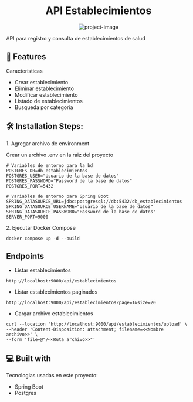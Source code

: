 <h1 align="center" id="title">API Establecimientos</h1>

<p align="center"><img src="https://github.com/vape2205/java_springboot_establecimientossaludapi" alt="project-image"></p>

<p id="description">API para registro y consulta de establecimientos de salud</p>

  
  
<h2>🧐 Features</h2>

Caracteristicas

*   Crear establecimiento
*   Eliminar establecimiento
*   Modificar establecimiento
*   Listado de establecimientos
*   Busqueda por categoria

<h2>🛠️ Installation Steps:</h2>

<p>1. Agregar archivo de environment</p>

Crear un archivo .env en la raiz del proyecto

```
# Variables de entorno para la bd 
POSTGRES_DB=db_establecimientos 
POSTGRES_USER="Usuario de la base de datos" 
POSTGRES_PASSWORD="Password de la base de datos"
POSTGRES_PORT=5432  

# Variables de entorno para Spring Boot 
SPRING_DATASOURCE_URL=jdbc:postgresql://db:5432/db_establecimientos 
SPRING_DATASOURCE_USERNAME="Usuario de la base de datos" 
SPRING_DATASOURCE_PASSWORD="Password de la base de datos"
SERVER_PORT=9000
```

<p>2. Ejecutar Docker Compose</p>

```
docker compose up -d --build
```

<h2>Endpoints</h2>

* Listar establecimientos
```
http://localhost:9000/api/establecimientos
```
* Listar establecimientos paginados
```
http://localhost:9000/api/establecimientos?page=1&size=20
```
* Cargar archivo establecimientos
```
curl --location 'http://localhost:9000/api/establecimientos/upload' \
--header 'Content-Disposition: attachment; filename=<<Nombre archivo>>' \
--form 'file=@"/<<Ruta archivo>>"'
```
  
<h2>💻 Built with</h2>

Tecnologias usadas en este proyecto:

*   Spring Boot
*   Postgres